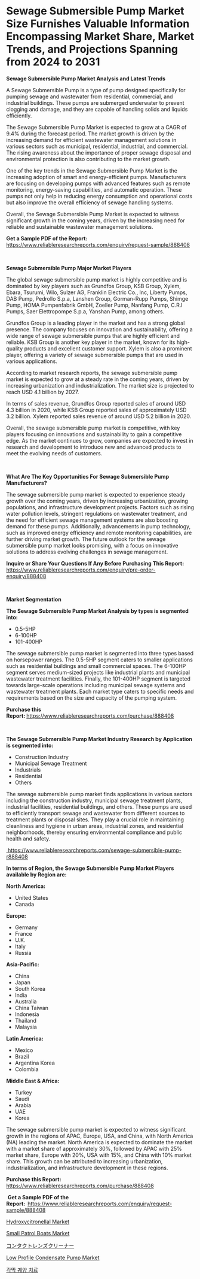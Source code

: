 <p><h1>Sewage Submersible Pump Market Size Furnishes Valuable Information Encompassing Market Share, Market Trends, and Projections Spanning from 2024 to 2031</h1></p><p><strong>Sewage Submersible Pump Market Analysis and Latest Trends</strong></p>
<p><p>A Sewage Submersible Pump is a type of pump designed specifically for pumping sewage and wastewater from residential, commercial, and industrial buildings. These pumps are submerged underwater to prevent clogging and damage, and they are capable of handling solids and liquids efficiently.</p><p>The Sewage Submersible Pump Market is expected to grow at a CAGR of 9.4% during the forecast period. The market growth is driven by the increasing demand for efficient wastewater management solutions in various sectors such as municipal, residential, industrial, and commercial. The rising awareness about the importance of proper sewage disposal and environmental protection is also contributing to the market growth.</p><p>One of the key trends in the Sewage Submersible Pump Market is the increasing adoption of smart and energy-efficient pumps. Manufacturers are focusing on developing pumps with advanced features such as remote monitoring, energy-saving capabilities, and automatic operation. These pumps not only help in reducing energy consumption and operational costs but also improve the overall efficiency of sewage handling systems.</p><p>Overall, the Sewage Submersible Pump Market is expected to witness significant growth in the coming years, driven by the increasing need for reliable and sustainable wastewater management solutions.</p></p>
<p><strong>Get a Sample PDF of the Report:&nbsp;</strong> <a href="https://www.reliableresearchreports.com/enquiry/request-sample/888408">https://www.reliableresearchreports.com/enquiry/request-sample/888408</a></p>
<p>&nbsp;</p>
<p><strong>Sewage Submersible Pump Major Market Players</strong></p>
<p><p>The global sewage submersible pump market is highly competitive and is dominated by key players such as Grundfos Group, KSB Group, Xylem, Ebara, Tsurumi, Wilo, Sulzer AG, Franklin Electric Co., Inc, Liberty Pumps, DAB Pump, Pedrollo S.p.a, Lanshen Group, Gorman-Rupp Pumps, Shimge Pump, HOMA Pumpenfabrik GmbH, Zoeller Pump, Nanfang Pump, C.R.I Pumps, Saer Elettropompe S.p.a, Yanshan Pump, among others.</p><p>Grundfos Group is a leading player in the market and has a strong global presence. The company focuses on innovation and sustainability, offering a wide range of sewage submersible pumps that are highly efficient and reliable. KSB Group is another key player in the market, known for its high-quality products and excellent customer support. Xylem is also a prominent player, offering a variety of sewage submersible pumps that are used in various applications.</p><p>According to market research reports, the sewage submersible pump market is expected to grow at a steady rate in the coming years, driven by increasing urbanization and industrialization. The market size is projected to reach USD 4.1 billion by 2027. </p><p>In terms of sales revenue, Grundfos Group reported sales of around USD 4.3 billion in 2020, while KSB Group reported sales of approximately USD 3.2 billion. Xylem reported sales revenue of around USD 5.2 billion in 2020.</p><p>Overall, the sewage submersible pump market is competitive, with key players focusing on innovations and sustainability to gain a competitive edge. As the market continues to grow, companies are expected to invest in research and development to introduce new and advanced products to meet the evolving needs of customers.</p></p>
<p>&nbsp;</p>
<p><strong>What Are The Key Opportunities For Sewage Submersible Pump Manufacturers?</strong></p>
<p><p>The sewage submersible pump market is expected to experience steady growth over the coming years, driven by increasing urbanization, growing populations, and infrastructure development projects. Factors such as rising water pollution levels, stringent regulations on wastewater treatment, and the need for efficient sewage management systems are also boosting demand for these pumps. Additionally, advancements in pump technology, such as improved energy efficiency and remote monitoring capabilities, are further driving market growth. The future outlook for the sewage submersible pump market looks promising, with a focus on innovative solutions to address evolving challenges in sewage management.</p></p>
<p><strong>Inquire or Share Your Questions If Any Before Purchasing This Report:</strong> <a href="https://www.reliableresearchreports.com/enquiry/pre-order-enquiry/888408">https://www.reliableresearchreports.com/enquiry/pre-order-enquiry/888408</a></p>
<p>&nbsp;</p>
<p><strong>Market Segmentation</strong></p>
<p><strong>The Sewage Submersible Pump Market Analysis by types is segmented into:</strong></p>
<p><ul><li>0.5-5HP</li><li>6-100HP</li><li>101-400HP</li></ul></p>
<p><p>The sewage submersible pump market is segmented into three types based on horsepower ranges. The 0.5-5HP segment caters to smaller applications such as residential buildings and small commercial spaces. The 6-100HP segment serves medium-sized projects like industrial plants and municipal wastewater treatment facilities. Finally, the 101-400HP segment is targeted towards large-scale operations including municipal sewage systems and wastewater treatment plants. Each market type caters to specific needs and requirements based on the size and capacity of the pumping system.</p></p>
<p><strong>Purchase this Report:&nbsp;</strong><a href="https://www.reliableresearchreports.com/purchase/888408">https://www.reliableresearchreports.com/purchase/888408</a></p>
<p>&nbsp;</p>
<p><strong>The Sewage Submersible Pump Market Industry Research by Application is segmented into:</strong></p>
<p><ul><li>Construction Industry</li><li>Municipal Sewage Treatment</li><li>Industrials</li><li>Residential</li><li>Others</li></ul></p>
<p><p>The sewage submersible pump market finds applications in various sectors including the construction industry, municipal sewage treatment plants, industrial facilities, residential buildings, and others. These pumps are used to efficiently transport sewage and wastewater from different sources to treatment plants or disposal sites. They play a crucial role in maintaining cleanliness and hygiene in urban areas, industrial zones, and residential neighborhoods, thereby ensuring environmental compliance and public health and safety.</p></p>
<p><a href="https://www.reliableresearchreports.com/sewage-submersible-pump-r888408">&nbsp;https://www.reliableresearchreports.com/sewage-submersible-pump-r888408</a></p>
<p><strong>In terms of Region, the Sewage Submersible Pump Market Players available by Region are:</strong></p>
<p>
    <p> <strong> North America: </strong>
        <ul>
            <li>United States</li>
            <li>Canada</li>
        </ul>
        </p> 
    <p> <strong> Europe: </strong>
        <ul>
            <li>Germany</li>
            <li>France</li>
            <li>U.K.</li>
            <li>Italy</li>
            <li>Russia</li>
        </ul>
        </p> 
    <p> <strong> Asia-Pacific: </strong>
        <ul>
            <li>China</li>
            <li>Japan</li>
            <li>South Korea</li>
            <li>India</li>
            <li>Australia</li>
            <li>China Taiwan</li>
            <li>Indonesia</li>
            <li>Thailand</li>
            <li>Malaysia</li>
        </ul>
        </p> 
    <p> <strong> Latin America: </strong>
        <ul>
            <li>Mexico</li>
            <li>Brazil</li>
            <li>Argentina Korea</li>
            <li>Colombia</li>
        </ul>
        </p> 
    <p> <strong> Middle East & Africa: </strong>
        <ul>
            <li>Turkey</li>
            <li>Saudi</li>
            <li>Arabia</li>
            <li>UAE</li>
            <li>Korea</li>
        </ul>
    </p>
    </p>
<p><p>The sewage submersible pump market is expected to witness significant growth in the regions of APAC, Europe, USA, and China, with North America (NA) leading the market. North America is expected to dominate the market with a market share of approximately 30%, followed by APAC with 25% market share, Europe with 20%, USA with 15%, and China with 10% market share. This growth can be attributed to increasing urbanization, industrialization, and infrastructure development in these regions.</p></p>
<p><strong>Purchase this Report: </strong><a href="https://www.reliableresearchreports.com/purchase/888408">https://www.reliableresearchreports.com/purchase/888408</a></p>
<p>&nbsp;<strong>Get a Sample PDF of the Report:&nbsp;&nbsp;</strong><a href="https://www.reliableresearchreports.com/enquiry/request-sample/888408">https://www.reliableresearchreports.com/enquiry/request-sample/888408</a></p>
<p><strong></strong></p>
<p><p><a href="https://issuu.com/reportprime-2/docs/hydroxycitronellal-market-size-2030.pptx">Hydroxycitronellal Market</a></p><p><a href="https://github.com/kosella/Market-Research-Report-List-3/blob/main/small-patrol-boats-market.md">Small Patrol Boats Market</a></p><p><a href="https://github.com/MosesSpinka1914/Market-Research-Report-List-1/blob/main/196547134994.md">コンタクトレンズクリーナー</a></p><p><a href="https://github.com/nathandecarvalho/Market-Research-Report-List-3/blob/main/low-profile-condensate-pump-market.md">Low Profile Condensate Pump Market</a></p><p><a href="https://medium.com/@domingowolf2022/%EA%B0%81%EB%A7%89%EA%B6%A4%EC%96%91-%EC%B9%98%EB%A3%8C-%EC%8B%9C%EC%9E%A5-%EA%B7%9C%EB%AA%A8-cagr-%EB%8F%99%ED%96%A5-2024-2030-f81147068cae">각막 궤양 치료</a></p></p>
